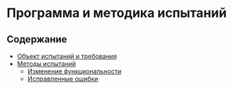 # Программа и методика испытаний

## Содержание

+ [Объект испытаний и требования](test-object-and-requirements.md)
+ [Методы испытаний](test-methods.md)
  + [Изменение функциональности](changing-functionality.md)
  + [Исправленные ошибки](fixed-bugs.md)